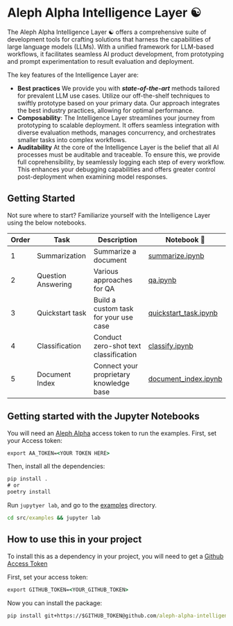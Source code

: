# Aleph Alpha Intelligence Layer ☯️

The Aleph Alpha Intelligence Layer ☯️ offers a comprehensive suite of development tools for crafting solutions that harness the capabilities of large language models (LLMs).
With a unified framework for LLM-based workflows, it facilitates seamless AI product development, from prototyping and prompt experimentation to result evaluation and deployment.

The key features of the Intelligence Layer are:

- **Best practices** We provide you with **_state-of-the-art_** methods tailored for prevalent LLM use cases.
  Utilize our off-the-shelf techniques to swiftly prototype based on your primary data.
  Our approach integrates the best industry practices, allowing for optimal performance.
- **Composability**: The Intelligence Layer streamlines your journey from prototyping to scalable deployment.
  It offers seamless integration with diverse evaluation methods, manages concurrency, and orchestrates smaller tasks into complex workflows.
- **Auditability** At the core of the Intelligence Layer is the belief that all AI processes must be auditable and traceable.
  To ensure this, we provide full coprehensibility, by seamlessly logging each step of every workflow.
  This enhances your debugging capabilities and offers greater control post-deployment when examining model responses.

## Getting Started

Not sure where to start? Familiarize yourself with the Intelligence Layer using the below notebooks.

| Order | Task               | Description                             | Notebook 📓                                                   |
| ----- | ------------------ | --------------------------------------- | ------------------------------------------------------------- |
| 1     | Summarization      | Summarize a document                    | [summarize.ipynb](./src/examples/summarize.ipynb)             |
| 2     | Question Answering | Various approaches for QA               | [qa.ipynb](./src/examples/qa.ipynb)                           |
| 3     | Quickstart task    | Build a custom task for your use case   | [quickstart_task.ipynb](./src/examples/quickstart_task.ipynb) |
| 4     | Classification     | Conduct zero-shot text classification   | [classify.ipynb](./src/examples/classify.ipynb)               |
| 5     | Document Index     | Connect your proprietary knowledge base | [document_index.ipynb](./src/examples/document_index.ipynb)   |

## Getting started with the Jupyter Notebooks

You will need an [Aleph Alpha](https://docs.aleph-alpha.com/docs/account/#create-a-new-token) access token to run the examples.
First, set your Access token:

```cmd
export AA_TOKEN=<YOUR TOKEN HERE>
```

Then, install all the dependencies:

```cmd
pip install .
# or
poetry install
```

Run `jupytyer lab`, and go to the [examples](http://localhost:8888/lab/workspaces/auto-C/tree/src/examples) directory.

```cmd
cd src/examples && jupyter lab
```

## How to use this in your project

To install this as a dependency in your project, you will need to get a [Github Access Token](https://docs.github.com/en/authentication/keeping-your-account-and-data-secure/managing-your-personal-access-tokens)

First, set your access token:

```cmd
export GITHUB_TOKEN=<YOUR_GITHUB_TOKEN>
```

Now you can install the package:

```cmd
pip install git+https://$GITHUB_TOKEN@github.com/aleph-alpha-intelligence-layer/intelligence-layer.git
```

<!-- Example of usage -->
